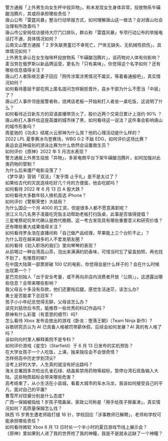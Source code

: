 警方通报「上外男生向女生杯中投异物」，称未发现女生身体异常，投放物系牛磺酸泡腾片，其或将承担哪些责任？  
唐山公布「雷霆风暴」整治行动举报方式，如何理解唐山这一做法？会对唐山社会治理有所改善吗？  
唐山市公安局信访接待大厅门口排队，群众称「雷霆风暴」专项行动公布的举报电话打不通，具体情况如何？  
云南文山警方通报「 2 岁失联男童已不幸死亡，尸体无缺失、无机械性损伤」，具体情况如何？  
上外男生承认在女生咖啡杯投放物系「牛磺酸泡腾片」，该药物对人体有何影响？  
麦当劳在俄罗斯以新品牌运营，更名为「只有美味」，你觉得这个名字如何？还有哪些信息值得关注？  
唐山打人者陈继志妻子回应「网传涉案涉黑情况不属实，等着看通报吧」，真实情况如何？  
如何看待基层干部在网上匿名提问怎样婉拒晋升，县乡干部为什么不愿当「中层」了？  
唐山打人事件邻座报警者称，烧烤店老板一开始和打人者坐一桌吃饭，这说明了什么？  
如何看待近日新东方的双语直播带货火了，股价近两个交易日累计上涨约 90% ？  
唐山称打人事件给这座英雄的城市抹了黑，如何看待这一说法？这件事会影响唐山的城市形象吗？  
周星驰的《功夫》结尾火云邪神为什么哭？他的心理活动是什么样的？  
2022 LPL 夏季赛冰鸟登赛场，WBG 0:2 不敌 EDG，如何评价这场比赛？  
奥运会这种级别的游泳比赛为什么依然会设置救生员？  
如何评价《原神》2022 年 5 月流水表现？  
警方通报上外男生投放「异物」，多家电商平台下架牛磺酸泡腾片，如何加强对此类药物的管制？  
为什么后来僵尸电影没落了？  
《梦华录》营销「双洁」「发乎情 止乎礼」是不是太过了？  
如果给古代的灾民连续吃好几个月的方便面，他会吃腻吗？  
如何看待 2022 年 6 月 13 日 A 股大跌？  
如何看待大多数年轻人换机首选 iPhone？  
如何评价《警察荣誉》大结局？  
为什么国企一个月 4000 的工资，但是很多人都不愿意离职呢？  
浙江义乌几名男子凌晨吃完饭主动帮助老板打扫饭桌，此事是否值得提倡？  
三星堆祭祀坑年代确认是商代晚期，这一考古发现具有哪些重要意义和研究价值？还有哪些重大成果值得关注？  
如何看待罗永浩在直播间称「自己做产品经理，苹果能上三个台阶不止」？  
为什么现在越来越多的人不爱发朋友圈？  
如何看待《初入职场的我们》里向琴琴的表现？  
从前喝过一种台湾高山茶，泡出来满满的奶香味，可惜当时忘了留盒拍照，再也找不到了，有推荐的嘛?  
在中国大陆第一部票房破 100 亿的电影，你觉得会是什么样子的？会在什么时候出现第一个？  
星巴克创始人「出于安全考量，或不再向非店内消费者开放『公厕』」，这透露出哪些信息？会带来哪些影响？  
我父母五十多没有存款，他们还要拖后腿，感觉生活迷茫，该怎么办?  
勇士是否能拿下总冠军？  
孩子小小年纪总觉得无聊，父母该怎么办？  
读完刘慈欣后书荒，能推荐一些优秀的科幻作品吗？  
原神有什么彩蛋（有意思的细节）吗?  
怎么看待 Xbox 发布会放出的游戏《卧龙：堕落王朝》（Team Ninja 新作）?  
谷歌研究员认为 AI 已具备人格被罚带薪休假，后续会如何发展？AI 真的有人格了吗？  
该如何向村里人解释美院不是专科？  
如何评价游戏《星空》（Starfield）于 6 月 13 日发布的实机预告？  
在大学女孩子一个人吃饭，上课，独来独往会不会很奇怪？  
怎样把高中历史学到顶尖?  
没考上好的大学，人生真的就没有好出路吗？  
海关总署因多次检出孔雀石绿、结晶紫禁用药物等超标，暂停台湾石斑鱼输入大陆，这些物质超标会带来哪些危害？  
高考结束了，从小生活在小县城，看着大城市的车水马龙，我该如何接受自己的平凡，面对自己的平庸?  
曹雪芹对钗黛分别是什么态度?  
广西一保姆被指给 1 岁孩子喂鼻屎，家政公司称是「用手给孩子擦鼻涕」，真实情况如何？高质量保姆怎么找？  
陕西 15 岁男生遭老师殴打缝 16 针，学校回应「涉事教师已解聘」，老师和学校可能承担哪些责任？  
如何看待微软 Xbox  6 月 13 日时长一个半小时的夏日游戏节线上展示会？  
《原神》里如果别人进了我的世界抢了我的神瞳，我是不是就永远缺了一个神瞳？  
